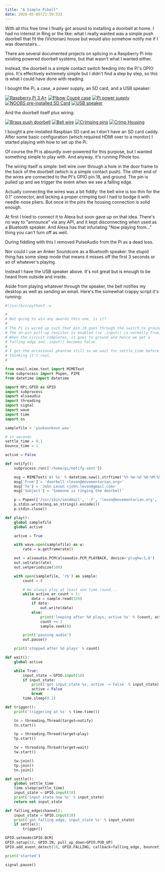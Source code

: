 ```yaml
---
title: "A Simple Pibell"
date: 2020-05-05T21:59:53Z
---
```


With all this free time I finally got around to installing a doorbell at
home. I had no interest in Ring or the like: what I really wanted was a
simple push doorbell that fit the (Victorian) house but would also
somehow notify me if I was downstairs...

There are several documented projects on splicing in a Raspberry Pi into
existing powered doorbell systems, but that wasn't what I wanted either.

Instead, the doorbell is a simple contact switch feeding into the Pi's
GPIO pins. It's effectively extremely simple but I didn't find a step by
step, so this is what I could have done with reading.

I bought the Pi, a case, a power supply, an SD card, and a USB speaker:

[![Raspberry Pi 3 A+](/blog/posts/images/pi-3-a+.jpg)](https://shop.pimoroni.com/products/raspberry-pi-3-a-plus)
[![Pibow Coupé case](/blog/posts/images/pibow-coupe-case.jpg)](https://shop.pimoroni.com/products/pibow-3-a-plus-coupe?variant=17988388061267)
[![Pi power supply](/blog/posts//images/pi-power-supply.jpg)](https://uk.rs-online.com/web/p/ac-dc-adapters/1034301/)
[![NOOBS pre-installed SD Card](/blog/posts/images/noobs-sd-card.jpg)](https://shop.pimoroni.com/products/noobs-32gb-microsd-card-3-1)
[![USB speaker](/blog/posts/images/usb-speaker.jpg)](https://thepihut.com/products/mini-external-usb-stereo-speaker)

And the doorbell itself plus wiring:

[![Brass push doorbell](/blog/posts/images/brass-doorbell.jpg)](https://www.broughtons.com/store/product/86213/edwardian-rectangular-door-bell-push-antique-satin-brass/)
[![Bell wire](/blog/posts/images/bell-wire.png)](https://www.ebay.co.uk/itm/Bell-Wire-Flat-2-Solid-Core-Flexible-Doorbell-Intercom-Phone-Cable-Cut-Lengths/292775619014)
[![Crimping pins](/blog/posts/images/crimp-pins.jpg)](https://www.hobbytronics.co.uk/crimp-conn-pins)
[![Crimp Housing](/blog/posts/images/crimp-housing.jpg)](https://www.hobbytronics.co.uk/crimp-conn-housing-26)


I bought a pre-installed Raspbian SD card as I don't have an SD card
caddy. After some basic configuration (which required HDMI over to a
monitor) I started playing with how to set up the Pi.

Of course the PI is absurdly over-powered for this purpose, but I wanted
something simple to play with. And anyway, it's running Pihole too.

The wiring itself is simple: bell wire over through a hole in the door
frame to the back of the doorbell (which is a simple contact push). The
other end of the wires are connected to the PI's GPIO pin 18, and
ground.
The pin is pulled up and we trigger the event when we see a falling
edge.

Actually connecting the wires was a bit fiddly: the bell wire is too
thin for the 0.1" connector, and lacking a proper crimping tool I had to
bodge it with needle-nose pliers. But once in the pins the housing
connection is solid enough.

At first I tried to connect it to Alexa but soon gave up on that idea.
There's no way to "announce" via any API, and it kept disconnecting when
used as a Bluetooth speaker. And Alexa has that infuriating "Now playing
from..." thing you can't turn off as well.

During fiddling with this I removed PulseAudio from the Pi as a dead
loss.

Nor could I use an Anker Soundcore as a Bluetooth speaker: the stupid
thing has some sleep mode that means it misses off the first 3 seconds
or so of whatever's playing.

Instead I have the USB speaker above. It's not great but is enough to be
heard from outside and inside.

Aside from playing whatever through the speaker, the bell notifies my
desktop as well as sending an email.  Here's the somewhat crappy script
it's running:

```python
#!/usr/bin/python3 -u

#
# Not going to win any awards this one, is it?
#
# The Pi is wired up such that pin 18 goes through the switch to ground.
# The on-pin pull-up resistor is enabled (so .input() is normally True).
# When the circuit completes, it goes to ground and hence we get a
# falling edge and .input() becomes False.
#
# I get the occasional phantom still so we wait for settle_time before
# thinking it's real.
#

from email.mime.text import MIMEText
from subprocess import Popen, PIPE
from datetime import datetime

import RPi.GPIO as GPIO
import subprocess
import alsaaudio
import threading
import signal
import wave
import time
import os

samplefile = 'youkounkoun.wav'

# in seconds
settle_time = 0.1
bounce_time = 1

active = False

def notify():
    subprocess.run(['/home/pi/notify-sent'])

    msg = MIMEText('At %s' % datetime.now().strftime('%Y-%m-%d %H:%M:%S'))
    msg['From'] = 'doorbell <levon@movementarian.org>'
    msg['To'] = 'John Levon <john.levon@gmail.com>'
    msg['Subject'] = 'Someone is ringing the doorbell'

    p = Popen(['/usr/sbin/sendmail', '-f', 'levon@movementarian.org', '-t', '-oi'], stdin=PIPE)
    p.stdin.write(msg.as_string().encode())
    p.stdin.close()

def play():
    global samplefile
    global active

    active = True

    with wave.open(samplefile) as w:
        rate = w.getframerate()

    out = alsaaudio.PCM(alsaaudio.PCM_PLAYBACK, device='plughw:1,0')
    out.setrate(rate)
    out.setperiodsize(160)

    with open(samplefile, 'rb') as sample:
        count = 0

        # We always play at least one time round...
        while active or count < 1:
            data = sample.read(320)
            if data:
                out.write(data)
            else:
                print('looping after %d plays, active %s' % (count, active))
                count += 1
                sample.seek(0)

        print('pausing audio')
        out.pause()

    print('stopped after %d plays' % count)

def wait():
    global active

    while True:
        input_state = GPIO.input(18)
        if input_state:
            print('got input_state %s, active -> False' % input_state)
            active = False
            break
        time.sleep(0.2)

def trigger():
    print('triggering at %s' % time.time())

    tn = threading.Thread(target=notify)
    tn.start()

    tp = threading.Thread(target=play)
    tp.start()

    tw = threading.Thread(target=wait)
    tw.start()

    tw.join()
    tp.join()
    tn.join()

def settle():
    global settle_time
    time.sleep(settle_time)
    input_state = GPIO.input(18)
    print('input state now %s' % input_state)
    return not input_state

def falling_edge(channel):
    input_state = GPIO.input(18)
    print('got falling edge, input_state %s' % input_state)
    if settle():
        trigger()

GPIO.setmode(GPIO.BCM)
GPIO.setup(18, GPIO.IN, pull_up_down=GPIO.PUD_UP)
GPIO.add_event_detect(18, GPIO.FALLING, callback=falling_edge, bouncetime=(bounce_time * 1000))

print('started')

signal.pause()
```
